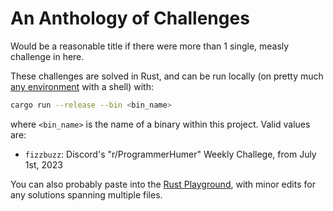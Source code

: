# An Anthology of Challenges

Would be a reasonable title if there were more than 1 single, measly challenge in here.

These challenges are solved in Rust, and can be run locally (on pretty much [any environment](https://doc.rust-lang.org/nightly/rustc/platform-support.html) with a shell) with:

```sh
cargo run --release --bin <bin_name>
```

where `<bin_name>` is the name of a binary within this project. Valid values are:

- `fizzbuzz`: Discord's "r/ProgrammerHumer" Weekly Challege, from July 1st, 2023

You can also probably paste into the [Rust Playground](play.rust-lang.org), with minor edits for any solutions spanning multiple files.
